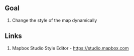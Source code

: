 ## Goal

1. Change the style of the map dynamically

## Links

1. Mapbox Studio Style Editor - https://studio.mapbox.com
